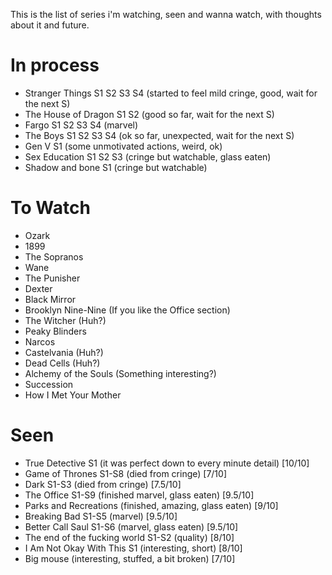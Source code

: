 This is the list of series i'm watching, seen and wanna watch, with thoughts about it and future.

# In process

- Stranger Things S1 S2 S3 S4 (started to feel mild cringe, good, wait for the next S)
- The House of Dragon S1 S2 (good so far, wait for the next S)
- Fargo S1 S2 S3 S4 (marvel)
- The Boys S1 S2 S3 S4 (ok so far, unexpected, wait for the next S)
- Gen V S1 (some unmotivated actions, weird, ok)
- Sex Education S1 S2 S3 (cringe but watchable, glass eaten)
- Shadow and bone S1 (cringe but watchable)

# To Watch

- Ozark
- 1899
- The Sopranos
- Wane
- The Punisher
- Dexter
- Black Mirror
- Brooklyn Nine-Nine (If you like the Office section)
- The Witcher (Huh?)
- Peaky Blinders
- Narcos
- Castelvania (Huh?)
- Dead Cells (Huh?)
- Alchemy of the Souls (Something interesting?)
- Succession
- How I Met Your Mother

# Seen

- True Detective S1 (it was perfect down to every minute detail) [10/10]
- Game of Thrones S1-S8 (died from cringe) [7/10]
- Dark S1-S3 (died from cringe) [7.5/10]
- The Office S1-S9 (finished marvel, glass eaten) [9.5/10]
- Parks and Recreations (finished, amazing, glass eaten) [9/10]
- Breaking Bad S1-S5 (marvel) [9.5/10]
- Better Call Saul S1-S6 (marvel, glass eaten) [9.5/10]
- The end of the fucking world S1-S2 (quality) [8/10]
- I Am Not Okay With This S1 (interesting, short) [8/10]
- Big mouse (interesting, stuffed, a bit broken) [7/10]
